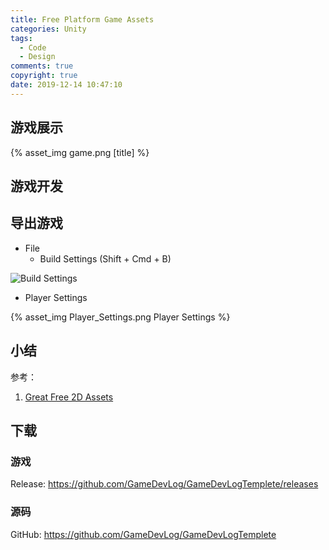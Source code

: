 ```yaml
---
title: Free Platform Game Assets
categories: Unity
tags:
  - Code
  - Design
comments: true
copyright: true
date: 2019-12-14 10:47:10
---
```


## 游戏展示

{% asset_img game.png [title] %}

<!--more-->

## 游戏开发

## 导出游戏

* File
    * Build Settings (Shift + Cmd + B)

![Build Settings](https://game.iosdevlog.com/2019/12/04/Bomber-Man/Build_Settings.png)

* Player Settings

{% asset_img Player_Settings.png Player Settings  %}

## 小结

参考：

1. [Great Free 2D Assets ](https://assetstore.unity.com/lists/great-free-2d-assets-87803)

## 下载

### 游戏

Release: <https://github.com/GameDevLog/GameDevLogTemplete/releases>

### 源码

GitHub: <https://github.com/GameDevLog/GameDevLogTemplete>